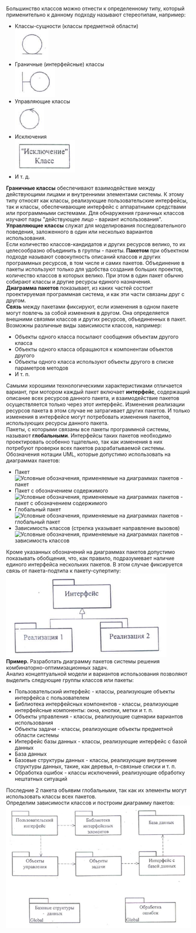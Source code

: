 Большинство классов можно отнести к определенному типу, который применительно к данному подходу называют стереотипам, например:
- Классы-сущности (классы предметной области)  
	![Условные обозначения стереотипов классов - класс-сущность](../Pictures/05_01.%20Условные%20обозначения%20стереотипов%20классов%20-%20класс-сущность.png)
- Граничные (интерфейсные) классы  
	![Условные обозначения стереотипов классов - граничный класс](../Pictures/05_02.%20Условные%20обозначения%20стереотипов%20классов%20-%20граничный%20класс.png)
- Управляющие классы  
	![Условные обозначения стереотипов классов - управляющий класс](../Pictures/05_03.%20Условные%20обозначения%20стереотипов%20классов%20-%20управляющий%20класс.png)
- Исключения  
	![Условные обозначения стереотипов классов - явное указание стереотипа](../Pictures/05_04.%20Условные%20обозначения%20стереотипов%20классов%20-%20явное%20указание%20стереотипа.png)
- И т. д.
  
**Граничные классы** обеспечивают взаимодействие между действующими лицами и внутренними элементами системы. К этому типу относят как классы, реализующие пользовательские интерфейсы, так и классы, обеспечивающие интерфейс с аппаратными средствами или программными системами. Для обнаружения граничных классов изучают пары "действующее лицо - вариант использования".  
**Управляющие классы** служат для моделирования последовательного поведения, заложенного в один или несколько вариантов использования.  
Если количество классов-кандидатов и других ресурсов велико, то их целесообразно объединить в группы - пакеты. **Пакетом** при объектном подходе называют совокупность описаний классов и других программных ресурсов, в том числе и самих пакетов. Объединение в пакеты используют только для удобства создания больших проектов, количество классов в которых велико. При этом в один пакет обычно собирают классы и другие ресурсы единого назначения.  
**Диаграмма пакетов** показывает, из каких частей состоит проектируемая программная система, и как эти части связаны друг с другом.  
**Связь** между пакетами фиксируют, если изменения в одном пакете могут повлечь за собой изменения в другом. Она определяется внешними связями классов и других ресурсов, объединенных в пакет. Возможны различные виды зависимости классов, например:
- Объекты одного класса посылают сообщения объектам другого класса
- Объекты одного класса обращаются к компонентам объектов другого
- Объекты одного класса используют объекты другого в списке параметров методов
- И т. п.
  
Самыми хорошими технологическими характеристиками отличается вариант, при мотором каждый пакет включает **интерфейс**, содержащий описание всех ресурсов данного пакета, и взаимодействие пакетов осуществляется только через этот интерфейс. Изменения реализации ресурсов пакета в этом случае не затрагивает других пакетов. И только изменения в интерфейсе могут потребовать изменения пакетов, использующих ресурсы данного пакета.  
Пакеты, с которыми связаны все пакеты программной системы, называют **глобальными**. Интерфейсы таких пакетов необходимо проектировать особенно тщательно, так как изменения в них потребуют проверки всех пакетов разрабатываемой системы.  
Обозначения нотации UML, которые допустимо использовать на диаграммах пакетов:
- Пакет  
	![Условные обозначения, применяемые на диаграммах пакетов - пакет](05_05.%20Условные%20обозначения,%20применяемые%20на%20диаграммах%20пакетов%20-%20пакет.png)
- Пакет с обозначением содержимого  
	![Условные обозначения, применяемые на диаграммах пакетов - пакет с обозначением содержимого](05_06.%20Условные%20обозначения,%20применяемые%20на%20диаграммах%20пакетов%20-%20пакет%20с%20обозначением%20содержимого.png)
- Глобальный пакет  
	![Условные обозначения, применяемые на диаграммах пакетов - глобальный пакет](05_07.%20Условные%20обозначения,%20применяемые%20на%20диаграммах%20пакетов%20-%20глобальный%20пакет.png)
- Зависимость классов (стрелка указывает направление вызовов)  
	![Условные обозначения, применяемые на диаграммах пакетов - зависимость классов](05_08.%20Условные%20обозначения,%20применяемые%20на%20диаграммах%20пакетов%20-%20зависимость%20вызовов.png)
  
Кроме указанных обозначений на диаграммах пакетов допустимо показывать обобщения, что, как правило, подразумевает наличие единого интерфейса нескольких пакетов. В этом случае фиксируется связь от пакета-подтипа к пакету-супертипу:  
![Пример обозначения обобщенных пакетов](../Pictures/05_09.%20Пример%20обозначения%20обобщенных%20пакетов.png)  
**Пример.** Разработать диаграмму пакетов системы решения комбинаторно-оптимизационных задач.  
Анализ концептуальной модели и вариантов использования позволяют выделить следующие группы классов или пакеты:
- Пользовательский интерфейс - классы, реализующие объекты интерфейса с пользователем
- Библиотека интерфейсных компонентов - классы, реализующие интерфейсные компоненты: окна, кнопки, метки и т. п.
- Объекты управления - классы, реализующие сценарии вариантов использования
- Объекты задачи - классы, реализующие объекты предметной области системы
- Интерфейс базы данных - классы, реализующие интерфейс с базой данных
- База данных
- Базовые структуры данных - классы, реализующие внутренние структуры данных, такие, как деревья, n-связные списки и т. п.
- Обработка ошибок - классы исключений, реализующие обработку нештатных ситуаций
  
Последние 2 пакета объявим глобальными, так как их элементы могут использовать классы всех пакетов.  
Определим зависимости классов и построим диаграмму пакетов:  
![Диаграмма пакетов системы решения комбинаторно-оптимизационных задач](../Pictures/05_10.%20Диаграмма%20пакетов%20системы%20решения%20комбинаторно-оптимизационных%20задач.png)